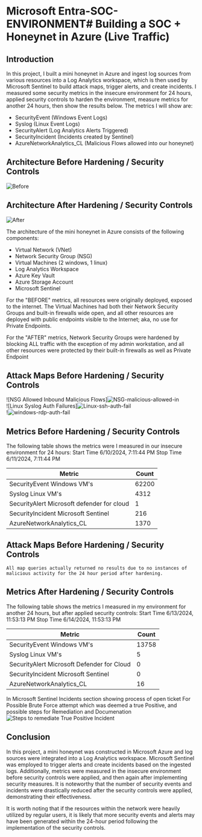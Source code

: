 # Microsoft Entra-SOC-ENVIRONMENT# Building a SOC + Honeynet in Azure (Live Traffic)


## Introduction

In this project, I built a mini honeynet in Azure and ingest log sources from various resources into a Log Analytics workspace, which is then used by Microsoft Sentinel to build attack maps, trigger alerts, and create incidents. I measured some security metrics in the insecure environment for 24 hours, applied  security controls to harden the environment, measure metrics for another 24 hours, then show the results below. The metrics I will show are:

- SecurityEvent (Windows Event Logs)
- Syslog (Linux Event Logs)
- SecurityAlert (Log Analytics Alerts Triggered)
- SecurityIncident (Incidents created by Sentinel)
- AzureNetworkAnalytics_CL (Malicious Flows allowed into our honeynet)

## Architecture Before Hardening / Security Controls
![Before](https://github.com/D8732/MicrosoftEntra-SOC-ENVIRONMENT/assets/130248485/0b2b70f1-0117-40f4-a1aa-57a433cf36b9)


## Architecture After Hardening / Security Controls
![After](https://github.com/D8732/MicrosoftEntra-SOC-ENVIRONMENT/assets/130248485/79e0f501-b457-4611-b708-eb0f4f7bb5f2)


The architecture of the mini honeynet in Azure consists of the following components:

- Virtual Network (VNet)
- Network Security Group (NSG)
- Virtual Machines (2 windows, 1 linux)
- Log Analytics Workspace
- Azure Key Vault
- Azure Storage Account
- Microsoft Sentinel

For the "BEFORE" metrics, all resources were originally deployed, exposed to the internet. The Virtual Machines had both their Network Security Groups and built-in firewalls wide open, and all other resources are deployed with public endpoints visible to the Internet; aka, no use for Private Endpoints.

For the "AFTER" metrics, Network Security Groups were hardened by blocking ALL traffic with the exception of my admin workstation, and all other resources were protected by their built-in firewalls as well as Private Endpoint

## Attack Maps Before Hardening / Security Controls
![NSG Allowed Inbound Malicious Flows]![NSG-malicious-allowed-in](https://github.com/D8732/MicrosoftEntra-SOC-ENVIRONMENT/assets/130248485/b2be2d49-6a97-4497-995b-46a242b5aa0e)
<br>
![Linux Syslog Auth Failures]![Linux-ssh-auth-fail](https://github.com/D8732/MicrosoftEntra-SOC-ENVIRONMENT/assets/130248485/0efcf582-a6af-4d14-9eab-9f0b67717478)
<br>
!![windows-rdp-auth-fail](https://github.com/D8732/MicrosoftEntra-SOC-ENVIRONMENT/assets/130248485/a5ba556d-56ae-48be-b969-b04ac1036637)
<br>

## Metrics Before Hardening / Security Controls

The following table shows the metrics were I measured in our insecure environment for 24 hours:
Start Time 6/10/2024, 7:11:44 PM
Stop Time 6/11/2024, 7:11:44 PM

| Metric                   | Count
| ------------------------ | -----
| SecurityEvent Windows VM's | 62200
| Syslog        Linux VM's  | 4312
| SecurityAlert  Microsoft defender for cloud          | 1
| SecurityIncident    Microsoft Sentinel     | 216
| AzureNetworkAnalytics_CL | 1370

## Attack Maps Before Hardening / Security Controls

```All map queries actually returned no results due to no instances of malicious activity for the 24 hour period after hardening.```

## Metrics After Hardening / Security Controls

The following table shows the metrics I measured in my environment for another 24 hours, but after  applied security controls:
Start Time 6/13/2024, 11:53:13 PM
Stop Time	6/14/2024, 11:53:13 PM

| Metric                   | Count
| ------------------------ | -----
| SecurityEvent Windows VM's | 13758
| Syslog  Linux VM's       | 5
| SecurityAlert  Microsoft Defender for Cloud          | 0
| SecurityIncident  Microsoft Sentinel       | 0
| AzureNetworkAnalytics_CL | 16


In Microsoft Sentinel Incidents section showing process of open ticket For Possible Brute Force attempt which was deemed a true Positive, and possible steps for Remediation and Documenation
![Steps to remediate True Positive Incident](https://github.com/D8732/MicrosoftEntra-SOC-ENVIRONMENT/assets/130248485/75b08d1f-564a-4b11-a519-e4953b07e32a)



## Conclusion

In this project, a mini honeynet was constructed in Microsoft Azure and log sources were integrated into a Log Analytics workspace. Microsoft Sentinel was employed to trigger alerts and create incidents based on the ingested logs. Additionally, metrics were measured in the insecure environment before security controls were applied, and then again after implementing security measures. It is noteworthy that the number of security events and incidents were drastically reduced after the security controls were applied, demonstrating their effectiveness.

It is worth noting that if the resources within the network were heavily utilized by regular users, it is likely that more security events and alerts may have been generated within the 24-hour period following the implementation of the security controls.
